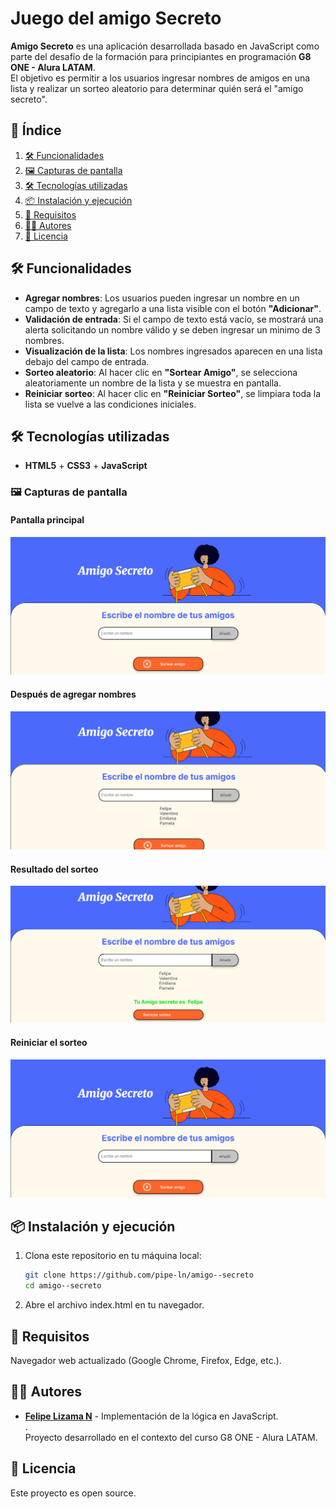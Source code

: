 # Juego del amigo Secreto

**Amigo Secreto** es una aplicación desarrollada basado en JavaScript como parte del desafío de la formación para principiantes en programación **G8 ONE - Alura LATAM**.  
El objetivo es permitir a los usuarios ingresar nombres de amigos en una lista y realizar un sorteo aleatorio para determinar quién será el "amigo secreto".

## 📌 Índice
 
1.  [🛠️ Funcionalidades](https://github.com/pipe-ln/amigo--secreto/edit/main/README.md#%EF%B8%8F-tecnolog%C3%ADas-utilizadas) 
2. [🖼 Capturas de pantalla](#-capturas-de-pantalla)   
3. [🛠️ Tecnologías utilizadas](#️-tecnologías-utilizadas)  
4. [📦 Instalación y ejecución](#-instalación-y-ejecución)  
5. [📌 Requisitos](#-requisitos)  
6. [👨‍💻 Autores](#-autores)  
7. [📄 Licencia](#-licencia)  

## 🛠️ Funcionalidades

- **Agregar nombres**: Los usuarios pueden ingresar un nombre en un campo de texto y agregarlo a una lista visible con el botón **"Adicionar"**.
- **Validación de entrada**: Si el campo de texto está vacío, se mostrará una alerta solicitando un nombre válido y se deben ingresar un minimo de 3 nombres.
- **Visualización de la lista**: Los nombres ingresados aparecen en una lista debajo del campo de entrada.
- **Sorteo aleatorio**: Al hacer clic en **"Sortear Amigo"**, se selecciona aleatoriamente un nombre de la lista y se muestra en pantalla.
- **Reiniciar sorteo**: Al hacer clic en **"Reiniciar Sorteo"**, se limpiara toda la lista se vuelve a las condiciones iniciales.

## 🛠️ Tecnologías utilizadas

- **HTML5** + **CSS3** + **JavaScript**


### 🖼 Capturas de pantalla

#### Pantalla principal  
![Interfaz inicial](assets/Inicio.png)  

#### Después de agregar nombres  
![Lista de Nombres](assets/lista.png)  

#### Resultado del sorteo  
![Sorteo realizado](assets/sorteo.png)  

#### Reiniciar el sorteo
![Reiniciar sorteo](assets/Inicio.png)

## 📦 Instalación y ejecución

1. Clona este repositorio en tu máquina local:

   ```bash
   git clone https://github.com/pipe-ln/amigo--secreto
   cd amigo--secreto

2. Abre el archivo index.html en tu navegador.

## 📌 Requisitos
Navegador web actualizado (Google Chrome, Firefox, Edge, etc.).

## 👨‍💻 Autores
- **[Felipe Lizama N](https://github.com/pipe-ln)** - Implementación de la lógica en JavaScript.  
.  
Proyecto desarrollado en el contexto del curso G8 ONE - Alura LATAM.

## 📄 Licencia
Este proyecto es open source.
